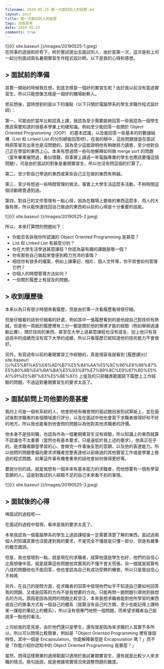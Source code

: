 ```yaml
---
filename: 2019-05-25-第一次面試別人的經歷.md
layout: post
title: 第一次面試別人的經歷
tags: 自我思考
date: 2019-05-25
comments: true
---
```


![]({{ site.baseurl }}/images/20190525-1.jpeg)  
在同事的遊說和好奇下，終於嘗試提出去面試別人，由於是第一次，這次是和上司一起分別面試兩名暑期實習生作程式設計師。以下是我的心得和感想。

## > 面試前的準備

其實一開始的時候我在想，到底怎樣是一個好的實習生呢？由於我以前沒有當過實習生，所以只能想像怎樣是一個好的職場新鮮人。

思前想後，當時想到的是以下的幾點（以下只關於電腦學系的學生求職作程式設計師）：

第一，可能由於當年比較認真上課，我認為至少需要能夠回答一些我認為一個學生應該需要知道的很基本學業上的硬知識。例如至少能回答一些關於 Object Oriented Programming（OOP） 的基本認識，以及能回答一些基本的的數據結構（List 和 Linked List 的分別總能回答吧）。在我的眼中，這些問題就是在面試時把答案背出來也是沒問題的，因為至少這能證明他有稍微努力讀書，至少他對自己正在學習的東西上心。本來有想過問一些叫他解釋如何做 merge sort 的問題（當年畢業被問過，看似很難，但事實上讀過一年電腦專業的學生也應該要懂這個問題），可是由於面試的對象是暑期實習生，所以也沒有問這個的打算了。

第二，至少對自己學過的東西或某些自己正在做的東西有熱誠。

第三，至少有想過一些時間管理的做法，事實上大學生活這麼多活動，不夠時間這個活動總會遇到過。

第四，對自己的文件管理有一點心得，因為在職場上要做的東西這麼多，而人的大腦有限，所以能快速找回自己做過的東西和以前的心得是十分重要的技能。

![]({{ site.baseurl }}/images/20190525-2.jpeg)

所以，本來打算問的問題如下：

* 你能否告訴我你所認識的 Object Oriented Programming 是甚麼？
* List 和 Linked List 有甚麼分別？
* 你在大學生活學過甚麼課程？你認為最有趣的課題是哪一個？
* 你有那些自己做起來會感到精力充沛的事情？
* 相信你有很多的檔案，例如上課筆記、相片、個人文件等，你平常會如何管理它們？
* 你個人的時間管理方法如何？
* 一些關於履歷上有提及的問題。


## > 收到履歷後

本來以為只有很少時間來看履歷，但是由於第一次看履歷看得很仔細。

但是仔細看的話有仔細看的好處，例如其中一張履歷看到的是他說自己對技術有熱誠，但是他一頁紙的履歷裡有三分一都是關於他的領導才能的經驗（例如舉辦過運動比賽），關於技術的東西、甚至在大學上過甚麼課程也沒有提及，加上他只有寫過高中的成績而沒有寫下大學的成績，所以只看履歷已經知道他的技術能力不會很好。

另外，有寫過有以前的暑期實習工作經驗的，真是很容易就看到 [履歷課]({{ site.baseurl }}/%E5%B1%A5%E6%AD%B7%E5%84%AA%E5%8C%96%E8%88%87%E5%80%8B%E4%BA%BA%E5%93%81%E7%89%8C%E9%87%8D%E5%A1%91%E5%BF%83%E5%BE%97/) 上提及的只把職責範圍寫下履歷上工作經驗的問題，不過這對暑期實習生的要求太高了。

## > 面試前問上司他要的是甚麼

我的上司是一個有系統的人，他會把他有機會問的面試題目放到試算紙上，並在面試後對求職者的各個領域進行評分，以及在面試中他也會寫下求職者做得好和不好的地方。所以我也能看到他會問的問題以為他對其他求職者的評價。

他本身不是技術職，也認為作為一個暑期實習生沒有經驗，所以知識上的東西就算不認識也不太重要（當然也有基本要求，只是遠低於我上述的要求），他真正在乎的，是求職者願意學習的心、會做完一件事後反思的意願，以及他的表達能力。所以他問的問題會偏向要求求職者完整表達他以前做過的其他實習工作或是學業上做過的程式問題、如果這件事有機會重來的話他會如何做得更好等。

要說分別的話，就是我想有一個本來有基本能力的求職者，而他想要有一個有學習意願的人。這是對面試別人經驗不足的自己本來看不到的事情。

![]({{ site.baseurl }}/images/20190525-3.jpeg)

## > 面試後的心得

咦面試的過程呢~~

在面試的過程中發現，看來是我的要求太高了。

本來我認為一個電腦學系的學生上過該課程後一定需要清楚了解的東西，面試過兩個人的知識其實也沒能達到我的要求，不是完全不懂就是只懂一部分，但是有嚴重的概念錯誤。

但是，我也發現到一點，就是現在的求職者，就算他還是學生也好，他們的自信心比我想像中高，就是就算這些問題他其實真的不懂不會太慌張、另一個就是就算有八成的問題他也不能回答，他也會認為自己有成功受聘的機會。所以只是我自信心不夠嗎

另外，在自己的提問方面，從求職者的回答中發現他們似乎不知道自己要如何回答我的問題、又或是回答的方向不是我想要的方向，只能再問一題問題引導他到我想去的方向。原因是因為我問的問題比較空泛，本來我想求職者能對他所學習的東西或自己的做事方式有一個自己的體系（就算沒有自己的方類，至少也能記得上課時某一課程的筆記上的體系），所以沒有很專門地問一個問題，而希望求職者自己能說多一點他的看法。

上司給我的意見是，由於他們還只是學生，還有就是因為來求職的人其實不多所以，所以可以問得比較簡單，例如是「Object Oriented Programming 裡有幾個特性，其中一個是 Encapsulation，你能解釋甚麼是 Encapsulation 嗎？」而不是「你能介紹你認知中的 Object Oriented Programming 是甚麼？」

當然，問得這樣簡單的適用範圍只適用於面試暑期實習生，還有就是比較少人來求職的情況。換句話說，就是根據現實情況來調整問題的難度。